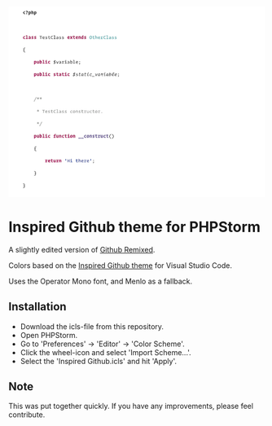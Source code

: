 ![Screenshot](Preview.png)

# Inspired Github theme for PHPStorm

A slightly edited version of [Github Remixed](https://github.com/panique/phpstorm-theme-github-remixed).

Colors based on the [Inspired Github theme](https://github.com/sethlopezme/InspiredGitHub.tmtheme) for Visual Studio Code.

Uses the Operator Mono font, and Menlo as a fallback.

## Installation

* Download the icls-file from this repository.
* Open PHPStorm.
* Go to 'Preferences' -> 'Editor' -> 'Color Scheme'.
* Click the wheel-icon and select 'Import Scheme...'.
* Select the 'Inspired Github.icls' and hit 'Apply'.

## Note
This was put together quickly. If you have any improvements, please feel contribute.